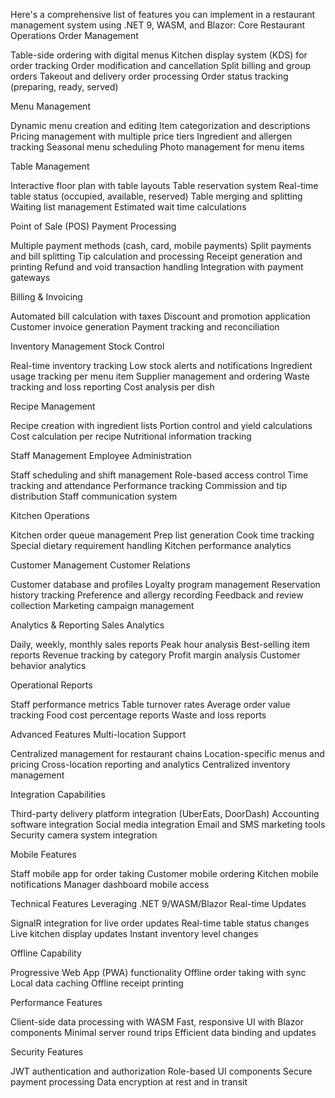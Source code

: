 Here's a comprehensive list of features you can implement in a restaurant management system using .NET 9, WASM, and Blazor:
Core Restaurant Operations
Order Management

Table-side ordering with digital menus
Kitchen display system (KDS) for order tracking
Order modification and cancellation
Split billing and group orders
Takeout and delivery order processing
Order status tracking (preparing, ready, served)

Menu Management

Dynamic menu creation and editing
Item categorization and descriptions
Pricing management with multiple price tiers
Ingredient and allergen tracking
Seasonal menu scheduling
Photo management for menu items

Table Management

Interactive floor plan with table layouts
Table reservation system
Real-time table status (occupied, available, reserved)
Table merging and splitting
Waiting list management
Estimated wait time calculations

Point of Sale (POS)
Payment Processing

Multiple payment methods (cash, card, mobile payments)
Split payments and bill splitting
Tip calculation and processing
Receipt generation and printing
Refund and void transaction handling
Integration with payment gateways

Billing & Invoicing

Automated bill calculation with taxes
Discount and promotion application
Customer invoice generation
Payment tracking and reconciliation

Inventory Management
Stock Control

Real-time inventory tracking
Low stock alerts and notifications
Ingredient usage tracking per menu item
Supplier management and ordering
Waste tracking and loss reporting
Cost analysis per dish

Recipe Management

Recipe creation with ingredient lists
Portion control and yield calculations
Cost calculation per recipe
Nutritional information tracking

Staff Management
Employee Administration

Staff scheduling and shift management
Role-based access control
Time tracking and attendance
Performance tracking
Commission and tip distribution
Staff communication system

Kitchen Operations

Kitchen order queue management
Prep list generation
Cook time tracking
Special dietary requirement handling
Kitchen performance analytics

Customer Management
Customer Relations

Customer database and profiles
Loyalty program management
Reservation history tracking
Preference and allergy recording
Feedback and review collection
Marketing campaign management

Analytics & Reporting
Sales Analytics

Daily, weekly, monthly sales reports
Peak hour analysis
Best-selling item reports
Revenue tracking by category
Profit margin analysis
Customer behavior analytics

Operational Reports

Staff performance metrics
Table turnover rates
Average order value tracking
Food cost percentage reports
Waste and loss reports

Advanced Features
Multi-location Support

Centralized management for restaurant chains
Location-specific menus and pricing
Cross-location reporting and analytics
Centralized inventory management

Integration Capabilities

Third-party delivery platform integration (UberEats, DoorDash)
Accounting software integration
Social media integration
Email and SMS marketing tools
Security camera system integration

Mobile Features

Staff mobile app for order taking
Customer mobile ordering
Kitchen mobile notifications
Manager dashboard mobile access

Technical Features Leveraging .NET 9/WASM/Blazor
Real-time Updates

SignalR integration for live order updates
Real-time table status changes
Live kitchen display updates
Instant inventory level changes

Offline Capability

Progressive Web App (PWA) functionality
Offline order taking with sync
Local data caching
Offline receipt printing

Performance Features

Client-side data processing with WASM
Fast, responsive UI with Blazor components
Minimal server round trips
Efficient data binding and updates

Security Features

JWT authentication and authorization
Role-based UI components
Secure payment processing
Data encryption at rest and in transit